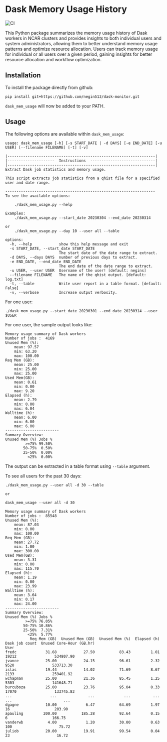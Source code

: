 # Dask Memory Usage History
![CI](https://img.shields.io/github/actions/workflow/status/negin513/ncar-dask-monitor/main.yml?label=CI&logo=GitHub&style=flat-square)


This Python package summarizes the memory usage history of Dask workers in NCAR clusters and provides insights to both individual users and system administrators, allowing them to better understand memory usage patterns and optimize resource allocation.
Users can track memory usage for individual or all users over a given period, gaining insights for better resource allocation and workflow optimization.

## Installation

To install the package directly from github:
```
pip install git+https://github.com/negin513/dask-monitor.git
```
`dask_mem_usage` will now be added to your PATH.

## Usage
The following options are available within `dask_mem_usage`:
```
usage: dask_mem_usage [-h] [-s START_DATE | -d DAYS] [-e END_DATE] [-u USER] [--filename FILENAME] [-t] [-v]

|------------------------------------------------------------------|
|---------------------  Instructions  -----------------------------|
|------------------------------------------------------------------|
Extract Dask job statistics and memory usage.

This script extracts job statistics from a qhist file for a specified
user and date range.

-------------------------------------------------------------------
To see the available options:

    ./dask_mem_usage.py --help

Examples:
    ./dask_mem_usage.py --start_date 20230304 --end_date 20230314

or
    ./dask_mem_usage.py --day 10 --user all --table

options:
  -h, --help            show this help message and exit
  -s START_DATE, --start_date START_DATE
                        The start date of the date range to extract.
  -d DAYS, --days DAYS  number of previous days to extract.
  -e END_DATE, --end_date END_DATE
                        The end date of the date range to extract.
  -u USER, --user USER  Username of the user! [default: negins]
  --filename FILENAME   The name of the qhist output. [default: log.txt]
  -t, --table           Write user report in a table format. [default: False]
  -v, --verbose         Increase output verbosity.
```

For one user:
```
./dask_mem_usage.py --start_date 20230301 --end_date 20230314 --user $USER
```

For one user, the sample output looks like:

```
Memory usage summary of Dask workers
Number of jobs :  4169
Unused Mem (%):
    mean: 97.57
    min: 63.20
    max: 100.00
Req Mem (GB):
    mean: 25.00
    min: 25.00
    max: 25.00
Used Mem(GB):
    mean: 0.61
    min: 0.00
    max: 9.20
Elapsed (h):
    mean: 2.79
    min: 0.00
    max: 6.04
Walltime (h):
    mean: 6.00
    min: 6.00
    max: 6.00
------------------------
Summary Overview:
Unused Mem (%) Jobs %
         >=75% 99.50%
        50-75%  0.50%
        25-50%  0.00%
          <25%  0.00%

```
The output can be extracted in a table format using `--table` argument.


To see all users for the past 30 days:

```
./dask_mem_usage.py --user all -d 30 --table

or

dask_mem_usage --user all -d 30
```

```
Memory usage summary of Dask workers
Number of jobs :  85548
Unused Mem (%):
    mean: 87.03
    min: 0.00
    max: 100.00
Req Mem (GB):
    mean: 27.72
    min: 1.00
    max: 300.00
Used Mem(GB):
    mean: 3.31
    min: 0.00
    max: 115.70
Elapsed (h):
    mean: 1.19
    min: 0.00
    max: 23.99
Walltime (h):
    mean: 3.64
    min: 0.17
    max: 24.00
------------------------
Summary Overview:
Unused Mem (%) Jobs %
         >=75% 76.05%
        50-75% 10.86%
        25-50%  7.31%
          <25%  5.77%
           Req Mem (GB)  Unused Mem (GB)  Unused Mem (%)  Elapsed (h)  Dask job count  Unused Core-Hour (GB.hr)
User                                                                                                           
fredc             31.68            27.50           83.43         1.01           19212                 534807.90
jvance            25.00            24.15           96.61         2.32            9520                 533713.30
islas             19.44            14.02           71.69         8.67            2133                 259401.92
wchapman          25.00            21.36           85.45         1.25            5303                 141648.71
burcuboza         25.00            23.76           95.04         0.33           17070                 133745.83
...                 ...              ...             ...          ...             ...                       ...
dgagne            10.00             6.47           64.69         1.97              16                    203.90
apauling         200.00           185.28           92.64         0.15               6                    166.75
vanderwb           4.00             1.20           30.00         0.63             100                     75.72
juliob            20.00            19.91           99.54         0.04              23                     16.72
```
